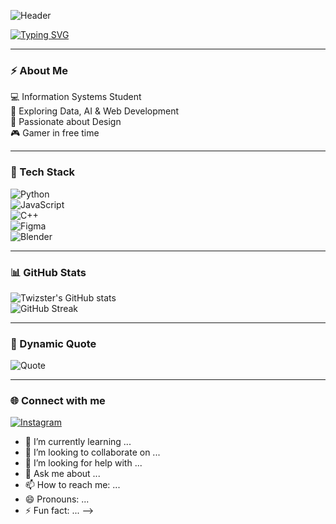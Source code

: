<!-- 🌟 Custom Banner -->
![Header](https://raw.githubusercontent.com/Twizster/Twizster/main/assets/header.png)

<!-- ✨ Animated Typing Effect -->
[![Typing SVG](https://readme-typing-svg.demolab.com?font=Fira+Code&size=24&pause=1000&color=F77B93&width=435&lines=Hi%2C+I'm+Twizster;Information+Systems+Student;Future+Developer;Coding+%7C+Design+%7C+Gaming)](https://git.io/typing-svg)

---

### ⚡ About Me  
💻 Information Systems Student  
🚀 Exploring Data, AI & Web Development  
🎨 Passionate about Design  
🎮 Gamer in free time  

---

### 🎨 Tech Stack  
![Python](https://img.shields.io/badge/Python-3776AB?style=for-the-badge&logo=python&logoColor=white)  
![JavaScript](https://img.shields.io/badge/JavaScript-FFCE5A?style=for-the-badge&logo=javascript&logoColor=black)  
![C++](https://img.shields.io/badge/C%2B%2B-00599C?style=for-the-badge&logo=c%2B%2B&logoColor=white)  
![Figma](https://img.shields.io/badge/Figma-F24E1E?style=for-the-badge&logo=figma&logoColor=white)  
![Blender](https://img.shields.io/badge/Blender-F5792A?style=for-the-badge&logo=blender&logoColor=white)  

---

### 📊 GitHub Stats  
![Twizster's GitHub stats](https://github-readme-stats.vercel.app/api?username=Twizster&show_icons=true&theme=radical)  
![GitHub Streak](https://github-readme-streak-stats.herokuapp.com/?user=Twizster&theme=radical)  

---

### 🌌 Dynamic Quote  
![Quote](https://quotes-github-readme.vercel.app/api?type=horizontal&theme=radical)  

---




### 🌐 Connect with me  
[![Instagram](https://img.shields.io/badge/Instagram-%40arravyy.0-orange?style=for-the-badge&logo=instagram)](https://www.instagram.com/arravyy.0)

- 🌱 I’m currently learning ...
- 👯 I’m looking to collaborate on ...
- 🤔 I’m looking for help with ...
- 💬 Ask me about ...
- 📫 How to reach me: ...
- 😄 Pronouns: ...
- ⚡ Fun fact: ...
-->
